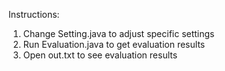 Instructions:
1. Change Setting.java to adjust specific settings
2. Run Evaluation.java to get evaluation results
3. Open out.txt to see evaluation results
